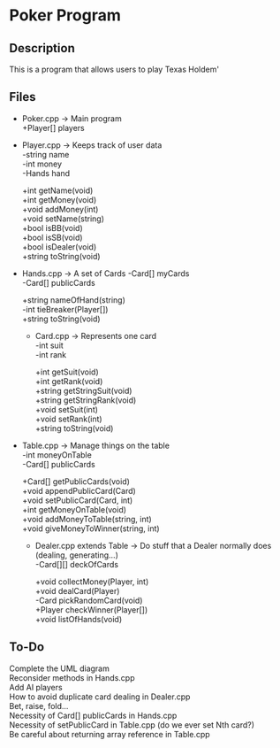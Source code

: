 Poker Program
=============

Description
-----------
This is a program that allows users to play Texas Holdem'  

Files
-----
*   Poker.cpp       -> Main program  
    +Player[] players  

*   Player.cpp      -> Keeps track of user data  
    -string name  
    -int money  
    -Hands hand  
  
    +int getName(void)  
    +int getMoney(void)  
    +void addMoney(int)  
    +void setName(string)  
    +bool isBB(void)  
    +bool isSB(void)  
    +bool isDealer(void)  
    +string toString(void)  

*   Hands.cpp       -> A set of Cards
    -Card[] myCards  
    -Card[] publicCards  
  
    +string nameOfHand(string)  
    -int tieBreaker(Player[])  
    +string toString(void)  

    *   Card.cpp    -> Represents one card  
        -int suit  
        -int rank  
  
        +int getSuit(void)  
        +int getRank(void)  
        +string getStringSuit(void)  
        +string getStringRank(void)  
        +void setSuit(int)  
        +void setRank(int)  
        +string toString(void)  

*   Table.cpp       -> Manage things on the table  
    -int moneyOnTable  
    -Card[] publicCards  
  
    +Card[] getPublicCards(void)  
    +void appendPublicCard(Card)  
    +void setPublicCard(Card, int)  
    +int getMoneyOnTable(void)  
    +void addMoneyToTable(string, int)  
    +void giveMoneyToWinner(string, int)  

    *   Dealer.cpp extends Table    -> Do stuff that a Dealer normally does (dealing, generating...)  
        -Card[][] deckOfCards  
    
        +void collectMoney(Player, int)  
        +void dealCard(Player)  
        -Card pickRandomCard(void)  
        +Player checkWinner(Player[])  
        +void listOfHands(void)  

To-Do
-----
Complete the UML diagram  
Reconsider methods in Hands.cpp  
Add AI players  
How to avoid duplicate card dealing in Dealer.cpp  
Bet, raise, fold...  
Necessity of Card[] publicCards in Hands.cpp  
Necessity of setPublicCard in Table.cpp (do we ever set Nth card?)  
Be careful about returning array reference in Table.cpp  
